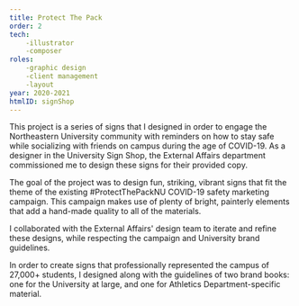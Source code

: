 ```yaml
---
title: Protect The Pack
order: 2
tech:
    -illustrator
    -composer
roles:
    -graphic design
    -client management
    -layout
year: 2020-2021
htmlID: signShop
---
```

This project is a series of signs that I designed in order to engage the Northeastern University community with reminders on how to stay safe while socializing with friends on campus during the age of COVID-19. As a designer in the University Sign Shop, the External Affairs department commissioned me to design these signs for their provided copy.

The goal of the project was to design fun, striking, vibrant signs that fit the theme of the existing #ProtectThePackNU COVID-19 safety marketing campaign. This campaign makes use of plenty of bright, painterly elements that add a hand-made quality to all of the materials.

I collaborated with the External Affairs' design team to iterate and refine these designs, while respecting the campaign and University brand guidelines.

In order to create signs that professionally represented the campus of 27,000+ students, I designed along with the guidelines of two brand books: one for the University at large, and one for Athletics Department-specific material.